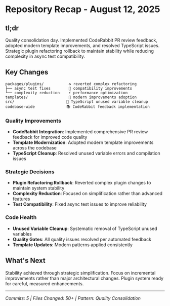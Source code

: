 # Repository Recap - August 12, 2025

## tl;dr
Quality consolidation day. Implemented CodeRabbit PR review feedback, adopted modern template improvements, and resolved TypeScript issues. Strategic plugin refactoring rollback to maintain stability while reducing complexity in async test compatibility.

## Key Changes
```
packages/plugins/           ♻️ reverted complex refactoring
├── async test fixes        🔧 compatibility improvements
└── complexity reduction    ⚡ performance optimization
templates/                  🔧 modern improvements adoption
src/                       🐞 TypeScript unused variable cleanup
codebase-wide              📚 CodeRabbit feedback implementation
```

### Quality Improvements
- **CodeRabbit Integration**: Implemented comprehensive PR review feedback for improved code quality
- **Template Modernization**: Adopted modern template improvements across the codebase
- **TypeScript Cleanup**: Resolved unused variable errors and compilation issues

### Strategic Decisions
- **Plugin Refactoring Rollback**: Reverted complex plugin changes to maintain system stability
- **Complexity Reduction**: Focused on simplification rather than advanced features
- **Test Compatibility**: Fixed async test issues to improve reliability

### Code Health
- **Unused Variable Cleanup**: Systematic removal of TypeScript unused variables
- **Quality Gates**: All quality issues resolved per automated feedback
- **Template Updates**: Modern patterns applied consistently

## What's Next
Stability achieved through strategic simplification. Focus on incremental improvements rather than major architectural changes. Plugin system ready for careful, measured enhancements.

---
*Commits: 5 | Files Changed: 50+ | Pattern: Quality Consolidation*